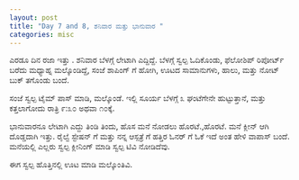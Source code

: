 ```yaml
---
layout: post
title: "Day 7 and 8, ಶನಿವಾರ ಮತ್ತು ಭಾನುವಾರ "
categories: misc
---
```


ಎರಡೂ ದಿನ ರಜಾ ಇತ್ತು . ಶನಿವಾರ ಬೆಳಗ್ಗೆ ಲೇಟಾಗಿ ಎದ್ದಿದ್ದೆ. ಬೆಳಗ್ಗೆ ಸ್ವಲ್ಪ ಓದಿಕೊಂಡು, ಫೆಲೋಶಿಪ್ ರಿಪೋರ್ಟ್ ಬರೆದು ಮಧ್ಯಾಹ್ನ ಮಲ್ಕೊಂಡಿದ್ದೆ, ಸಂಜೆ ಶಾಪಿಂಗ್ ಗೆ ಹೋಗಿ, ಊಟದ ಸಾಮಾನುಗಳು, ಹಾಲು, ಮತ್ತು ನೋಟ್ ಬುಕ್ ತಗೊಂಡು ಬಂದೆ.

ಸಂಜೆ ಸ್ವಲ್ಪ ಟೈಮ್ ಪಾಸ್ ಮಾಡಿ, ಮಲ್ಕೊಂಡೆ. ಇಲ್ಲಿ ಸೂರ್ಯ ಬೆಳಗ್ಗೆ ೩ ಘಂಟೆಗೇನೇ ಹುಟ್ಟುತ್ತಾನೆ, ಮತ್ತು ಕತ್ತಲಾಗೋದು ರಾತ್ರಿ ೯:೩೦ ಅಥವಾ ೧೦ಕ್ಕೆ.


ಭಾನುವಾರನೂ ಲೇಟಾಗಿ ಎದ್ದು ತಿಂಡಿ ತಿಂದು, ಹೊಸ ಮನೆ ನೋಡಲು ಹೊರಟೆ.,ಹೊರಟೆ. ಮನೆ ಕ್ಲೀನ್ ಆಗಿ ದೊಡ್ಡದಾಗಿ ಇತ್ತು. ರೈಲ್ವೆ ಸ್ಟೇಷನ್ ಗೆ ಮತ್ತು ನನ್ನ ಆಸ್ಪತ್ರೆ ಗೆ ಹತ್ತಿರ  ಓನರ್ ಗೆ ಓಕೆ ಇದೆ ಅಂತ ಹೇಳಿ ವಾಪಾಸ್ ಬಂದೆ.  ಮನೆಯಲ್ಲಿ ಎಲ್ಲರು ಸ್ವಲ್ಪ ಕ್ಲೀನಿಂಗ್ ಮಾಡಿ ಸ್ವಲ್ಪ ಟಿವಿ ನೋಡಿದೆವು.

ಈಗ ಸ್ವಲ್ಪ ಹೊತ್ತಿನಲ್ಲಿ ಊಟ ಮಾಡಿ ಮಲ್ಕೊಂತಿವಿ.
